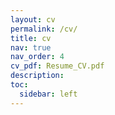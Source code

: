 ```yaml
---
layout: cv
permalink: /cv/
title: cv
nav: true
nav_order: 4
cv_pdf: Resume_CV.pdf
description: 
toc:
  sidebar: left
---
```

